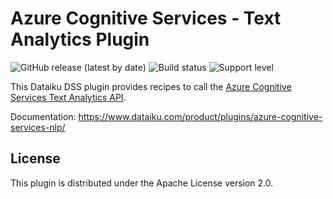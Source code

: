 # Azure Cognitive Services - Text Analytics Plugin

![GitHub release (latest by date)](https://img.shields.io/github/v/release/dataiku/dss-plugin-azure-cognitive-services-nlp) ![Build status](https://img.shields.io/badge/build-passing-brightgreen) ![Support level](https://img.shields.io/badge/support-Tier%202-yellowgreen)

This Dataiku DSS plugin provides recipes to call the [Azure Cognitive Services Text Analytics API](https://azure.microsoft.com/en-us/services/cognitive-services/text-analytics/).

Documentation: https://www.dataiku.com/product/plugins/azure-cognitive-services-nlp/

## License

This plugin is distributed under the Apache License version 2.0.
